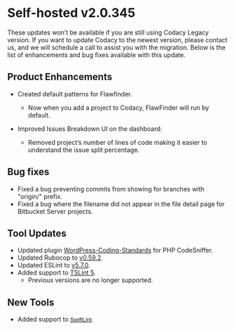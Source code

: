 # Self-hosted v2.0.345

These updates won’t be available if you are still using Codacy Legacy
version. If you want to update Codacy to the newest version, please
contact us,
and we will schedule a call to assist you with the migration. Below is
the list of enhancements and bug fixes available with this update.

## Product Enhancements

-   Created default patterns for Flawfinder.
    -   Now when you add a project to Codacy, FlawFinder will run by
        default.

-   Improved Issues Breakdown UI on the dashboard:
    -   Removed project’s number of lines of code making it easier to
        understand the issue split percentage.

## Bug fixes

-   Fixed a bug preventing commits from showing for branches with
    "origin/" prefix.
-   Fixed a bug where the filename did not appear in the file detail
    page for Bitbucket Server projects.

## Tool Updates

-   Updated plugin <span
    class="wysiwyg-color-blue90 wysiwyg-underline">[WordPress-Coding-Standards](https://github.com/WordPress-Coding-Standards/WordPress-Coding-Standards)</span> for
    PHP CodeSniffer.
-   Updated Rubocop to <span
    class="wysiwyg-color-blue90 wysiwyg-underline">[v0.59.2](https://github.com/rubocop-hq/rubocop/blob/master/relnotes/v0.59.2.md)</span>.
-   Updated ESLint to <span
    class="wysiwyg-color-blue90 wysiwyg-underline">[v5.7.0](https://eslint.org/blog/2018/10/eslint-v5.7.0-released)</span>.
-   Added support to <span
    class="wysiwyg-color-blue90 wysiwyg-underline">[TSLint
    5](https://www.npmjs.com/package/tslint/v/5.11.0)</span>.
    -   Previous versions are no longer supported.

## New Tools

-   Added support to <span
    class="wysiwyg-color-blue90 wysiwyg-underline"
    style="font-family: Verdana, Arial, Helvetica, sans-serif; font-size: 13px;">[SwiftLint](https://github.com/realm/SwiftLint)</span><span
    style="font-family: Verdana, Arial, Helvetica, sans-serif; font-size: 13px;">.</span>
